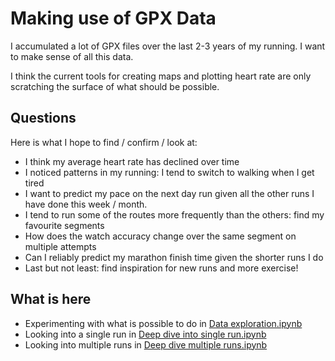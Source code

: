 # Making use of GPX Data

I accumulated a lot of GPX files over the last 2-3 years of my running. I want to make sense of all this data. 

I think the current tools for creating maps and plotting heart rate are only scratching the surface of what should be possible. 

## Questions

Here is what I hope to find / confirm / look at:

- I think my average heart rate has declined over time
- I noticed patterns in my running: I tend to switch to walking when I get tired
- I want to predict my pace on the next day run given all the other runs I have done this week / month.
- I tend to run some of the routes more frequently than the others: find my favourite segments
- How does the watch accuracy change over the same segment on multiple attempts
- Can I reliably predict my marathon finish time given the shorter runs I do
- Last but not least: find inspiration for new runs and more exercise!

## What is here

- Experimenting with what is possible to do in [Data exploration.ipynb](https://github.com/evgeniyarbatov/gpx-data-analysis/blob/main/Data%20exploration.ipynb)
- Looking into a single run in [Deep dive into single run.ipynb](https://github.com/evgeniyarbatov/gpx-data-analysis/blob/main/Deep%20dive%20into%20single%20run.ipynb)
- Looking into multiple runs in [Deep dive multiple runs.ipynb](https://github.com/evgeniyarbatov/gpx-data-analysis/blob/main/Deep%20dive%20multiple%20runs.ipynb)
